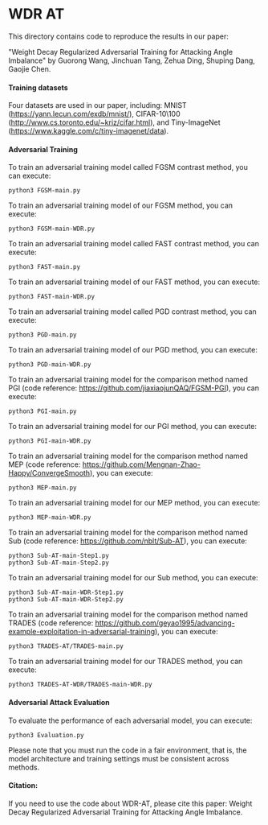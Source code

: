 # WDR AT
This directory contains code to reproduce the results in our paper:

"Weight Decay Regularized Adversarial Training for Attacking Angle Imbalance" by Guorong Wang, Jinchuan Tang, Zehua Ding, Shuping Dang, Gaojie Chen.

#### Training datasets
Four datasets are used in our paper, including: MNIST (https://yann.lecun.com/exdb/mnist/), CIFAR-10\100 (http://www.cs.toronto.edu/~kriz/cifar.html), and Tiny-ImageNet (https://www.kaggle.com/c/tiny-imagenet/data).

#### Adversarial Training
To train an adversarial training model called FGSM contrast method, you can execute:
```
python3 FGSM-main.py
```
To train an adversarial training model of our FGSM method, you can execute:
```
python3 FGSM-main-WDR.py
```
To train an adversarial training model called FAST contrast method, you can execute:
```
python3 FAST-main.py
```
To train an adversarial training model of our FAST method, you can execute:
```
python3 FAST-main-WDR.py
```
To train an adversarial training model called PGD contrast method, you can execute:
```
python3 PGD-main.py
```
To train an adversarial training model of our PGD method, you can execute:
```
python3 PGD-main-WDR.py
```

To train an adversarial training model for the comparison method named PGI (code reference: https://github.com/jiaxiaojunQAQ/FGSM-PGI), you can execute:
```
python3 PGI-main.py
```

To train an adversarial training model for our PGI method, you can execute:
```
python3 PGI-main-WDR.py
```

To train an adversarial training model for the comparison method named MEP (code reference: https://github.com/Mengnan-Zhao-Happy/ConvergeSmooth), you can execute:
```
python3 MEP-main.py
```

To train an adversarial training model for our MEP method, you can execute:
```
python3 MEP-main-WDR.py
```

To train an adversarial training model for the comparison method named Sub (code reference: https://github.com/nblt/Sub-AT), you can execute:
```
python3 Sub-AT-main-Step1.py
python3 Sub-AT-main-Step2.py
```

To train an adversarial training model for our Sub method, you can execute:
```
python3 Sub-AT-main-WDR-Step1.py
python3 Sub-AT-main-WDR-Step2.py
```

To train an adversarial training model for the comparison method named TRADES (code reference: https://github.com/geyao1995/advancing-example-exploitation-in-adversarial-training), you can execute:
```
python3 TRADES-AT/TRADES-main.py
```

To train an adversarial training model for our TRADES method, you can execute:
```
python3 TRADES-AT-WDR/TRADES-main-WDR.py
```

#### Adversarial Attack Evaluation
To evaluate the performance of each adversarial model, you can execute:
```
python3 Evaluation.py
```

Please note that you must run the code in a fair environment, that is, the model architecture and training settings must be consistent across methods.

#### Citation:
If you need to use the code about WDR-AT, please cite this paper: Weight Decay Regularized Adversarial Training for Attacking Angle Imbalance.

